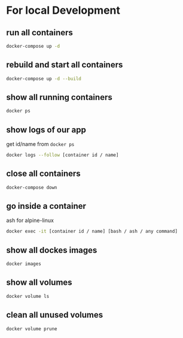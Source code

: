 # For local Development

## run all containers

```bash
docker-compose up -d
```

## rebuild and start all containers

```bash
docker-compose up -d --build
```

## show all running containers

```bash
docker ps
```

## show logs of our app

get id/name from `docker ps`

```bash
docker logs --follow [container id / name]
```

## close all containers

```bash
docker-compose down
```

## go inside a container

ash for alpine-linux

```bash
docker exec -it [container id / name] [bash / ash / any command]
```

## show all dockes images

```bash
docker images
```

## show all volumes

```bash
docker volume ls
```

## clean all unused volumes

```bash
docker volume prune
```
